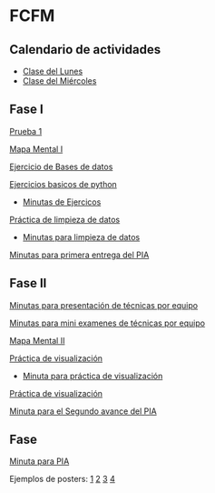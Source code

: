 # FCFM

## Calendario de actividades

- [Clase del Lunes](https://github.com/mayraberrones94/FCFM/blob/master/Clase_Mineria_2020/Calendario%20de%20actividades%20Lunes.pdf)
- [Clase del Miércoles](https://github.com/mayraberrones94/FCFM/blob/master/Clase_Mineria_2020/Calendario%20de%20actividades%20Mie%CC%81rcoles.pdf)

## Fase I

[Prueba 1](https://github.com/mayraberrones94/FCFM/blob/master/Semana.pdf)

[Mapa Mental I](https://github.com/mayraberrones94/FCFM/blob/master/Clase_Mineria_2020/Mapa%20Mental%20I.pdf)

[Ejercicio de Bases de datos](https://github.com/mayraberrones94/FCFM/blob/master/Clase_Mineria_2020/EjercicioBD.pdf)

[Ejercicios basicos de python](https://github.com/mayraberrones94/FCFM/blob/master/Clase_Mineria_2020/EjerciciosBasicosPython1.ipynb)

- [Minutas de Ejercicos](https://github.com/mayraberrones94/FCFM/blob/master/Clase_Mineria_2020/Ejercicio_python.pdf)

[Práctica de limpieza de datos](https://github.com/mayraberrones94/FCFM/blob/master/Clase_Mineria_2020/P1-Preparacion%20de%20datos.ipynb)

- [Minutas para limpieza de datos](https://github.com/mayraberrones94/FCFM/blob/master/Clase_Mineria_2020/Practica1.pdf)

[Minutas para primera entrega del PIA](https://github.com/mayraberrones94/FCFM/blob/master/Clase_Mineria_2020/Primer%20avance.pdf)

## Fase II

[Minutas para presentación de técnicas por equipo](https://github.com/mayraberrones94/FCFM/blob/master/Clase_Mineria_2020/pres%20tecnicas.pdf)

[Minutas para mini examenes de técnicas por equipo](https://github.com/mayraberrones94/FCFM/blob/master/Clase_Mineria_2020/miniexamen.pdf)

[Mapa Mental II](https://github.com/mayraberrones94/FCFM/blob/master/Clase_Mineria_2020/Mapa%20mental%202.pdf) 

[Práctica de visualización](https://nbviewer.jupyter.org/github/mayraberrones94/FCFM/blob/master/Clase_Mineria_2020/P2%20-%20Visualizacio%CC%81n.ipynb)

- [Minuta para práctica de visualización](https://github.com/mayraberrones94/FCFM/blob/master/Clase_Mineria_2020/practica%20vis.pdf)

[Práctica de visualización](https://github.com/mayraberrones94/FCFM/blob/master/Clase_Mineria_2020/practica%20vis.pdf)

[Minuta para el Segundo avance del PIA](https://github.com/mayraberrones94/FCFM/blob/master/Clase_Mineria_2020/Segundo%20avance.pdf)


## Fase 

[Minuta para PIA](https://github.com/mayraberrones94/FCFM/blob/master/Clase_Mineria_2020/Evaluacio%CC%81n%20PIA.pdf)

Ejemplos de posters: [1](https://github.com/mayraberrones94/FCFM/blob/master/Clase_Mineria_2020/Poster%20equipo%206.pdf)
[2](https://github.com/mayraberrones94/FCFM/blob/master/Clase_Mineria_2020/Poster%20Mineria%20de%20Datos%20Equipo%202%20(1).pdf)
[3](https://github.com/mayraberrones94/FCFM/blob/master/Clase_Mineria_2020/POSTER%20PIA%20(1).pdf)
[4](https://github.com/mayraberrones94/FCFM/blob/master/Clase_Mineria_2020/Poster_corr_Mayra.pdf)


